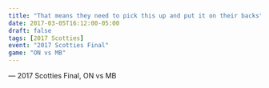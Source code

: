 ```yaml
---
title: "That means they need to pick this up and put it on their backs"
date: 2017-03-05T16:12:00-05:00
draft: false
tags: [2017 Scotties]
event: "2017 Scotties Final"
game: "ON vs MB"
---
```

— 2017 Scotties Final, ON vs MB
<!--more--> 
